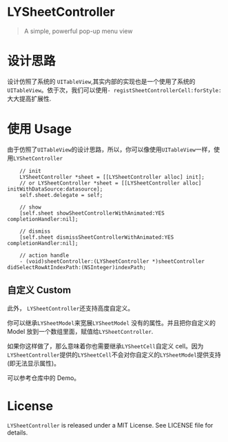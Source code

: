 # LYSheetController
> A simple, powerful pop-up menu view
# 设计思路
设计仿照了系统的 `UITableView`,其实内部的实现也是一个使用了系统的`UITableView`。依于次，我们可以使用`- registSheetControllerCell:forStyle:`大大提高扩展性.

# 使用 Usage
由于仿照了`UITableView`的设计思路，所以，你可以像使用`UITableView`一样，使用`LYShetController`

```
    // init
    LYSheetController *sheet = [[LYSheetController alloc] init];
    // or LYSheetController *sheet = [[LYSheetController alloc] initWithDataSource:datasource];
    self.sheet.delegate = self;
    
    // show
    [self.sheet showSheetControllerWithAnimated:YES completionHandler:nil];
    
    // dismiss
    [self.sheet dismissSheetControllerWithAnimated:YES completionHandler:nil];
    
    // action handle
    - (void)sheetController:(LYSheetController *)sheetController didSelectRowAtIndexPath:(NSInteger)indexPath;
```
## 自定义 Custom
此外， `LYSheetController`还支持高度自定义。

你可以继承`LYSheetModel`来宽展`LYSheetModel` 没有的属性。并且把你自定义的 Model 放到一个数组里面，赋值给`LYSheetController`.

如果你这样做了，那么意味着你也需要继承`LYSheetCell`自定义 cell。因为`LYSheetController`提供的`LYSheetCell`不会对你自定义的`LYSheetModel`提供支持(即无法显示属性)。

可以参考仓库中的 Demo。

# License

`LYSheetController` is released under a MIT License. See LICENSE file for details.
